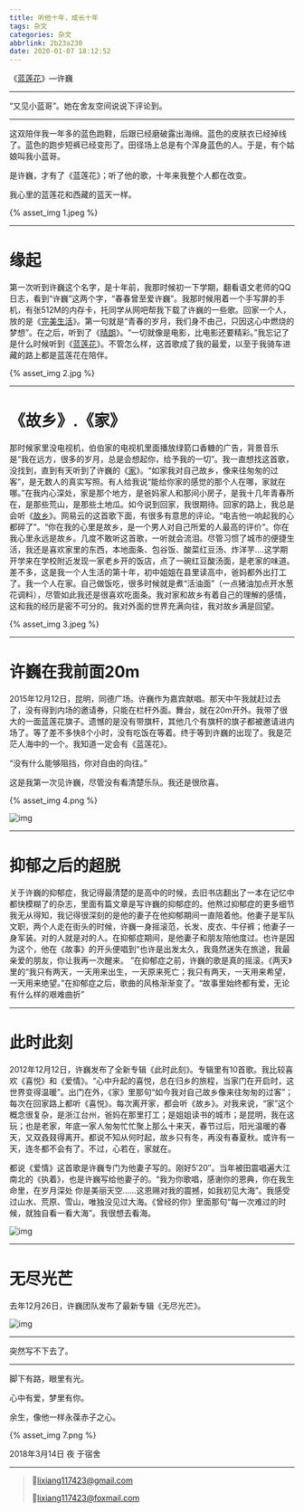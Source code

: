 ```yaml
---
title: 听他十年，成长十年
tags: 杂文
categories: 杂文
abbrlink: 2b23a230
date: 2020-01-07 18:12:52
---
```


《[蓝莲花](https://v.qq.com/x/search/?q=蓝莲花许巍&stag=0&smartbox_ab=)》—许巍

------

“又见小蓝哥”。她在舍友空间说说下评论到。

------

<!-- more -->

这双陪伴我一年多的蓝色跑鞋，后跟已经磨破露出海绵。蓝色的皮肤衣已经掉线了。蓝色的跑步短裤已经变形了。田径场上总是有个浑身蓝色的人。于是，有个姑娘叫我小蓝哥。

是许巍，才有了《蓝莲花》；听了他的歌，十年来我整个人都在改变。

我心里的蓝莲花和西藏的蓝天一样。

{% asset_img 1.jpeg %}

------

# 缘起

第一次听到许巍这个名字，是十年前，我那时候初一下学期，翻看语文老师的QQ日志，看到“许巍”这两个字，“春春曾至爱许巍”。我那时候用着一个手写屏的手机，有张512M的内存卡，托同学从网吧帮我下载了许巍的一些歌。回家一个人，放的是《[完美生活](http://music.163.com/song?id=167955&userid=89683798)》。第一句就是“青春的岁月，我们身不由己，只因这心中燃烧的梦想”。在之后，听到了《[晴朗](http://music.163.com/song?id=167871&userid=89683798)》。“一切就像是电影，比电影还要精彩。”我忘记了是什么时候听到《[蓝莲花](http://music.163.com/song?id=168091&userid=89683798)》。不管怎么样，这首歌成了我的最爱，以至于我骑车进藏的路上都是蓝莲花在陪伴。

{% asset_img 2.jpg %}

------

# 《故乡》.《家》

那时候家里没电视机，伯伯家的电视机里面播放绿箭口香糖的广告，背景音乐是“我在远方，很多的岁月，总是会想起你，给予我的一切”。我一直想找这首歌，没找到，直到有天听到了许巍的《[家](http://music.163.com/song?id=167751&userid=89683798)》。“如家我对自己故乡，像来往匆匆的过客”，是无数人的真实写照。有人给我说“能给你家的感觉的那个人在哪，家就在哪。”在我内心深处，家是那个地方，是爸妈家人和那间小房子，是我十几年青春所在，是那些荒山，是那些土地瓜。如今说到回家，我很期待。回家的路上，我总是会听《[故乡](http://music.163.com/song?id=167925&userid=89683798)》。网易云的这首歌下面，有很多有意思的评论。“电吉他一响起我的心都碎了”。“你在我的心里是故乡，是一个男人对自己所爱的人最高的评价”。你在我心里永远是故乡。几度不敢听这首歌，一听就会流泪。尽管习惯了城市的便捷生活，我还是喜欢家里的东西，本地面条、包谷饭、酸菜红豆汤、炸洋芋....这学期开学来在学校附近发现一家老乡开的饭店，点了一碗红豆酸汤面，是老家的味道。差不多，这是我一个人生活的第十年，初中姐姐在县里读高中，爸妈都外出打工了。我一个人在家。自己做饭吃，很多时候就是煮“活油面”（一点猪油加点开水葱花调料），尽管如此我还是很喜欢吃面条。我对家和故乡有着自己的理解的感情，这和我的经历是密不可分的。我对外面的世界充满向往，我对故乡满是回望。

{% asset_img 3.jpeg %}

------

# 许巍在我前面20m

2015年12月12日，昆明，同德广场。许巍作为嘉宾献唱。那天中午我就赶过去了，没有得到内场的邀请券，只能在栏杆外面。舞台，就在20m开外。我带了很大的一面蓝莲花旗子。遗憾的是没有带旗杆，其他几个有旗杆的旗子都被邀请进内场了。等了差不多快8个小时，没有吃饭在等着。终于等到许巍的出现了。我是茫茫人海中的一个。我知道一定会有《蓝莲花》。

“没有什么能够阻挡，你对自由的向往。”

这是我第一次见许巍，尽管没有看清楚乐队。我还是很欣喜。

{% asset_img 4.png %}

![img](听他十年，成长十年/5.jpg)

------

# 抑郁之后的超脱

关于许巍的抑郁症，我记得最清楚的是高中的时候，去旧书店翻出了一本在记忆中都快模糊了的杂志，里面有篇文章是写许巍的抑郁症的。他熬过抑郁症的更多细节我无从得知，我记得很深刻的是他的妻子在他抑郁期间一直陪着他。他妻子是军队文职，两个人走在街头的时候，许巍一身摇滚范，长发、皮衣、牛仔裤；他妻子一身军装。对的人就是对的人。在抑郁症期间，是他妻子和朋友陪他度过。也许是因为这个，他在《故事》的开头便唱到“也许是出发太久，我竟然迷失在旅途，我最亲爱的朋友，你让我再一次醒来。 ”在抑郁症之前，许巍的歌是真的摇滚。《两天》里的“我只有两天，一天用来出生，一天原来死亡；我只有两天，一天用来希望，一天用来绝望。”在抑郁症之后，歌曲的风格渐渐变了。“故事里始终都有爱，无论有什么样的艰难曲折”

------

# 此时此刻

2012年12月12日，许巍发布了全新专辑《此时此刻》。专辑里有10首歌。我比较喜欢《喜悦》和《爱情》。“心中升起的喜悦，总在归乡的旅程，当家门在开启时，这世界变得温暖”。出门在外，《家》里那句“如今我对自己故乡像来往匆匆的过客”；每次在回家路上都听《喜悦》。每次离开家，都会听《故乡》。对我来说，“家”这个概念很复杂，是浙江台州，爸妈在那里打工；是姐姐读书的城市；是昆明，我在这玩；也是老家，年底一家人匆匆忙忙聚上那么十来天，春节过后，阳光温暖的春天，又双叒叕得离开。都说不知从何时起，故乡只有冬，再没有春夏秋。或许有一天，连冬都不会有了。不过，心若在，家就在。

都说《爱情》这首歌是许巍专门为他妻子写的。刚好5′20″。当年被田震唱遍大江南北的《执着》，也是许巍写给他妻子的。“我为你歌唱，感谢你的恩典，你在我生命里，在岁月深处 你是美丽天空……这恩赐对我的震撼，如我初见大海”。我感受过山水、荒原、雪山，唯独没见过大海。《曾经的你》里面那句“每一次难过的时候，就独自看一看大海”。我很想去看海。﻿

![img](听他十年，成长十年/6.jpeg)

------

# 无尽光芒

去年12月26日，许巍团队发布了最新专辑《无尽光芒》。﻿

![img](https://upload-images.jianshu.io/upload_images/3454743-34729f042744c53b.png?imageMogr2/auto-orient/strip%7CimageView2/2/w/1080/q/50)

------

突然写不下去了。

------

脚下有路，眼里有光。

心中有爱，梦里有你。

余生，像他一样永葆赤子之心。

{% asset_img 7.png %}

2018年3月14日  夜  于宿舍

---

>💌lixiang117423@gmail.com
>
>💌lixiang117423@foxmail.com
